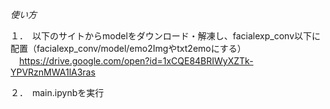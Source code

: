 *使い方*

１．　以下のサイトからmodelをダウンロード・解凍し、facialexp_conv以下に配置（facialexp_conv/model/emo2Imgやtxt2emoにする）  
　https://drive.google.com/open?id=1xCQE84BRIWyXZTk-YPVRznMWA1lA3ras

２．　main.ipynbを実行
